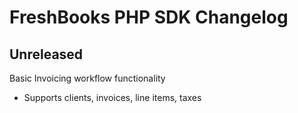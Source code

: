 # FreshBooks PHP SDK Changelog

## Unreleased

Basic Invoicing workflow functionality

- Supports clients, invoices, line items, taxes
